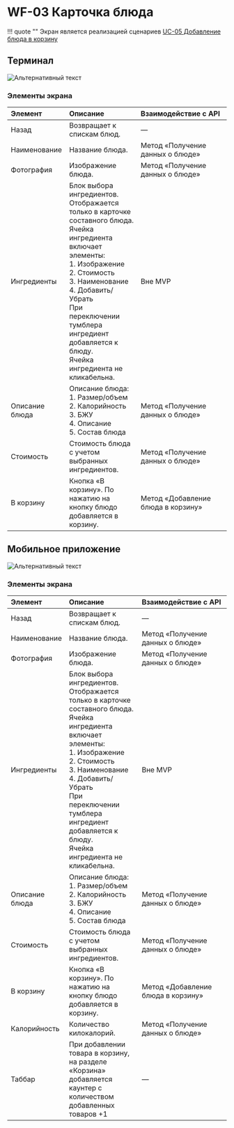 # WF-03 Карточка блюда

!!! quote ""
    Экран является реализацией сценариев [UC-05 Добавление блюда в корзину](../requirements/uc05.md)
## Терминал

![Альтернативный текст](img/wf03WEB.png)


### Элементы экрана

| **Элемент**    | **Описание**                                                                                                                                                                                                                                                                                      | Взаимодействие&nbsp;с&nbsp;API     |
| :------------- | :------------------------------------------------------------------------------------------------------------------------------------------------------------------------------------------------------------------------------------------------------------------------------------------------ | :--------------------------------- |
| Назад          | Возвращает к спискам блюд.                                                                                                                                                                                                                                                                        | —                                  |
| Наименование   | Название блюда.                                                                                                                                                                                                                                                                                   | Метод «Получение данных о блюде»   |
| Фотография     | Изображение блюда.                                                                                                                                                                                                                                                                                | Метод «Получение данных о блюде»   |
| Ингредиенты    | Блок выбора ингредиентов. Отображается только в карточке составного блюда.<br>Ячейка ингредиента включает элементы:<br>1. Изображение<br>2. Стоимость<br>3. Наименование<br>4. Добавить/Убрать<br>При переключении тумблера ингредиент добавляется к блюду.<br>Ячейка ингредиента не кликабельна. | Вне MVP                            |
| Описание блюда | Описание блюда:<br>1. Размер/объем<br>2. Калорийность<br>3. БЖУ<br>4. Описание<br>5. Состав блюда                                                                                                                                                                                                 | Метод «Получение данных о блюде»   |
| Стоимость      | Стоимость блюда с учетом выбранных ингредиентов.                                                                                                                                                                                                                                                  | Метод «Получение данных о блюде»   |
| В корзину      | Кнопка «В корзину». По нажатию на кнопку блюдо добавляется в корзину.                                                                                                                                                                                                                             | Метод «Добавление блюда в корзину» |
## Мобильное приложение

![Альтернативный текст](img/wf03MA.png)

### Элементы экрана

| **Элемент**    | **Описание**                                                                                                                                                                                                                                                                                      | Взаимодействие&nbsp;с&nbsp;API     |
| :------------- | :------------------------------------------------------------------------------------------------------------------------------------------------------------------------------------------------------------------------------------------------------------------------------------------------ | :--------------------------------- |
| Назад          | Возвращает к спискам блюд.                                                                                                                                                                                                                                                                        | —                                  |
| Наименование   | Название блюда.                                                                                                                                                                                                                                                                                   | Метод «Получение данных о блюде»   |
| Фотография     | Изображение блюда.                                                                                                                                                                                                                                                                                | Метод «Получение данных о блюде»   |
| Ингредиенты    | Блок выбора ингредиентов. Отображается только в карточке составного блюда.<br>Ячейка ингредиента включает элементы:<br>1. Изображение<br>2. Стоимость<br>3. Наименование<br>4. Добавить/Убрать<br>При переключении тумблера ингредиент добавляется к блюду.<br>Ячейка ингредиента не кликабельна. | Вне MVP                            |
| Описание блюда | Описание блюда:<br>1. Размер/объем<br>2. Калорийность<br>3. БЖУ<br>4. Описание<br>5. Состав блюда                                                                                                                                                                                                 | Метод «Получение данных о блюде»   |
| Стоимость      | Стоимость блюда с учетом выбранных ингредиентов.                                                                                                                                                                                                                                                  | Метод «Получение данных о блюде»   |
| В корзину      | Кнопка «В корзину». По нажатию на кнопку блюдо добавляется в корзину.                                                                                                                                                                                                                             | Метод «Добавление блюда в корзину» |
| Калорийность   | Количество килокалорий.                                                                                                                                                                                                                                                                           | Метод «Получение данных о блюде»   |
| Таббар         | При добавлении товара в корзину, на разделе «Корзина» добавляется каунтер с количеством добавленных товаров +1                                                                                                                                                                                    | —                                  |
